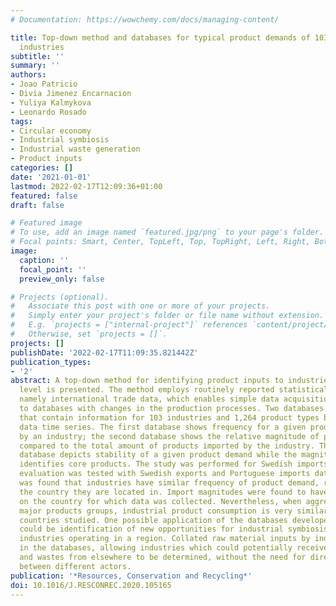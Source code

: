```yaml
---
# Documentation: https://wowchemy.com/docs/managing-content/

title: Top-down method and databases for typical product demands of 103 manufacturing
  industries
subtitle: ''
summary: ''
authors:
- Joao Patricio
- Divia Jimenez Encarnacion
- Yuliya Kalmykova
- Leonardo Rosado
tags:
- Circular economy
- Industrial symbiosis
- Industrial waste generation
- Product inputs
categories: []
date: '2021-01-01'
lastmod: 2022-02-17T12:09:36+01:00
featured: false
draft: false

# Featured image
# To use, add an image named `featured.jpg/png` to your page's folder.
# Focal points: Smart, Center, TopLeft, Top, TopRight, Left, Right, BottomLeft, Bottom, BottomRight.
image:
  caption: ''
  focal_point: ''
  preview_only: false

# Projects (optional).
#   Associate this post with one or more of your projects.
#   Simply enter your project's folder or file name without extension.
#   E.g. `projects = ["internal-project"]` references `content/project/deep-learning/index.md`.
#   Otherwise, set `projects = []`.
projects: []
publishDate: '2022-02-17T11:09:35.821442Z'
publication_types:
- '2'
abstract: A top-down method for identifying product inputs to industries at product
  level is presented. The method employs routinely reported statistical data for industries,
  namely international trade data, which enables simple data acquisition and updates
  to databases with changes in the production processes. Two databases were developed
  that contain information for 103 industries and 1,264 product types based on a 13-year
  data time series. The first database shows frequency for a given product import
  by an industry; the second database shows the relative magnitude of product demand
  compared to the total amount of products imported by the industry. The frequency
  database depicts stability of a given product demand while the magnitude database
  identifies core products. The study was performed for Swedish imports. An upscaling
  evaluation was tested with Swedish exports and Portuguese imports data sets. It
  was found that industries have similar frequency of product demand, regardless of
  the country they are located in. Import magnitudes were found to have more dependence
  on the country for which data was collected. Nevertheless, when aggregated into
  major products groups, industrial product consumption is very similar in the two
  countries studied. One possible application of the databases developed in this study
  could be identification of new opportunities for industrial symbiosis among all
  industries operating in a region. Collated raw material inputs by industry are available
  in the databases, allowing industries which could potentially receive byproducts
  and wastes from elsewhere to be determined, without the need for direct contact
  between different actors.
publication: '*Resources, Conservation and Recycling*'
doi: 10.1016/J.RESCONREC.2020.105165
---
```

